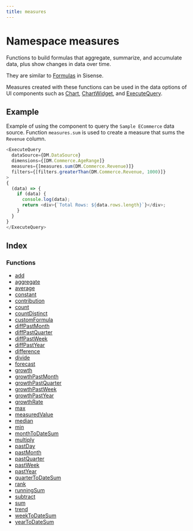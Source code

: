 ```yaml
---
title: measures
---
```


# Namespace measures

Functions to build formulas that aggregate, summarize, and accumulate data,
plus show changes in data over time.

They are similar to [Formulas](https://docs.sisense.com/main/SisenseLinux/build-formulas.htm) in Sisense.

Measures created with these functions can be used in the data options of UI components such as
[Chart](../../../sdk-ui/interfaces/interface.ChartProps.md), [ChartWidget](../../../sdk-ui/interfaces/interface.ChartWidgetProps.md),
and [ExecuteQuery](../../../sdk-ui/interfaces/interface.ExecuteQueryProps.md).

## Example

Example of using the component to query the `Sample ECommerce` data source.
Function `measures.sum` is used to create a measure that sums the `Revenue` column.
```ts
<ExecuteQuery
  dataSource={DM.DataSource}
  dimensions={[DM.Commerce.AgeRange]}
  measures={[measures.sum(DM.Commerce.Revenue)]}
  filters={[filters.greaterThan(DM.Commerce.Revenue, 1000)]}
>
{
  (data) => {
    if (data) {
      console.log(data);
      return <div>{`Total Rows: ${data.rows.length}`}</div>;
    }
  }
}
</ExecuteQuery>
```

## Index

### Functions

- [add](functions/function.add.md)
- [aggregate](functions/function.aggregate.md)
- [average](functions/function.average.md)
- [constant](functions/function.constant.md)
- [contribution](functions/function.contribution.md)
- [count](functions/function.count.md)
- [countDistinct](functions/function.countDistinct.md)
- [customFormula](functions/function.customFormula.md)
- [diffPastMonth](functions/function.diffPastMonth.md)
- [diffPastQuarter](functions/function.diffPastQuarter.md)
- [diffPastWeek](functions/function.diffPastWeek.md)
- [diffPastYear](functions/function.diffPastYear.md)
- [difference](functions/function.difference.md)
- [divide](functions/function.divide.md)
- [forecast](functions/function.forecast.md)
- [growth](functions/function.growth.md)
- [growthPastMonth](functions/function.growthPastMonth.md)
- [growthPastQuarter](functions/function.growthPastQuarter.md)
- [growthPastWeek](functions/function.growthPastWeek.md)
- [growthPastYear](functions/function.growthPastYear.md)
- [growthRate](functions/function.growthRate.md)
- [max](functions/function.max.md)
- [measuredValue](functions/function.measuredValue.md)
- [median](functions/function.median.md)
- [min](functions/function.min.md)
- [monthToDateSum](functions/function.monthToDateSum.md)
- [multiply](functions/function.multiply.md)
- [pastDay](functions/function.pastDay.md)
- [pastMonth](functions/function.pastMonth.md)
- [pastQuarter](functions/function.pastQuarter.md)
- [pastWeek](functions/function.pastWeek.md)
- [pastYear](functions/function.pastYear.md)
- [quarterToDateSum](functions/function.quarterToDateSum.md)
- [rank](functions/function.rank.md)
- [runningSum](functions/function.runningSum.md)
- [subtract](functions/function.subtract.md)
- [sum](functions/function.sum.md)
- [trend](functions/function.trend.md)
- [weekToDateSum](functions/function.weekToDateSum.md)
- [yearToDateSum](functions/function.yearToDateSum.md)
